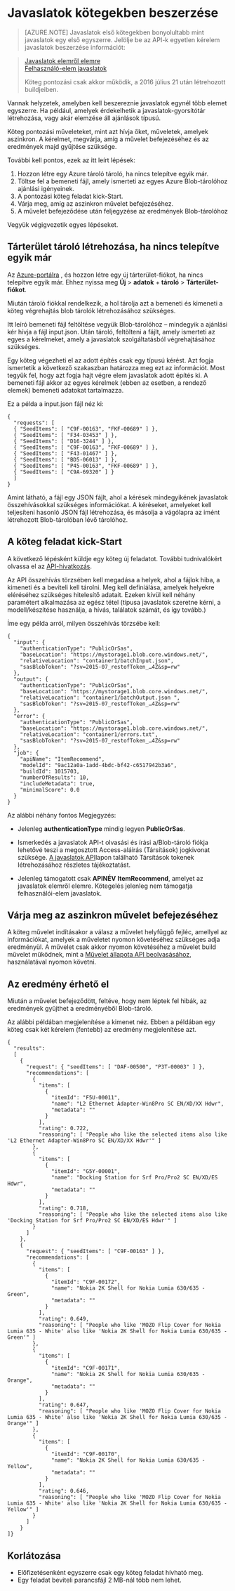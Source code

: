 
<properties
    pageTitle="Javaslatok első kötegekben: a gép tanulási javaslatok API |} Microsoft Azure"
    description="Azure gépi tanulási javaslatok – első javaslatok egy csoportba"
    services="cognitive-services"
    documentationCenter=""
    authors="luiscabrer"
    manager="jhubbard"
    editor="cgronlun"/>

<tags
    ms.service="cognitive-services"
    ms.workload="data-services"
    ms.tgt_pltfrm="na"
    ms.devlang="na"
    ms.topic="article"
    ms.date="08/17/2016"
    ms.author="luisca"/>

# <a name="get-recommendations-in-batches"></a>Javaslatok kötegekben beszerzése

>[AZURE.NOTE] Javaslatok első kötegekben bonyolultabb mint javaslatok egy első egyszerre. Jelölje be az API-k egyetlen kérelem javaslatok beszerzése információt:

> [Javaslatok elemről elemre](https://westus.dev.cognitive.microsoft.com/docs/services/Recommendations.V4.0/operations/56f30d77eda5650db055a3d4)<br>
> [Felhasználó-elem javaslatok](https://westus.dev.cognitive.microsoft.com/docs/services/Recommendations.V4.0/operations/56f30d77eda5650db055a3dd)
>
> Köteg pontozási csak akkor működik, a 2016 július 21 után létrehozott buildjeiben.


Vannak helyzetek, amelyben kell beszereznie javaslatok egynél több elemet egyszerre. Ha például, amelyek érdekelhetik a javaslatok-gyorsítótár létrehozása, vagy akár elemzése áll ajánlások típusú.

Köteg pontozási műveleteket, mint azt hívja őket, műveletek, amelyek aszinkron. A kérelmet, megvárja, amíg a művelet befejezéséhez és az eredmények majd gyűjtése szüksége.  

További kell pontos, ezek az itt leírt lépések:

1.  Hozzon létre egy Azure tároló tároló, ha nincs telepítve egyik már.
2.  Töltse fel a bemeneti fájl, amely ismerteti az egyes Azure Blob-tárolóhoz ajánlási igényeinek.
3.  A pontozási köteg feladat kick-Start.
4.  Várja meg, amíg az aszinkron művelet befejezéséhez.
5.  A művelet befejeződése után feljegyzése az eredmények Blob-tárolóhoz

Vegyük végigvezetik egyes lépéseket.

## <a name="create-a-storage-container-if-you-dont-have-one-already"></a>Tárterület tároló létrehozása, ha nincs telepítve egyik már

Az [Azure-portálra](https://portal.azure.com) , és hozzon létre egy új tárterület-fiókot, ha nincs telepítve egyik már. Ehhez nyissa meg **Új** > **adatok** + **tároló** > **Tárterület-fiókot**.

Miután tároló fiókkal rendelkezik, a hol tárolja azt a bemeneti és kimeneti a köteg végrehajtás blob tárolók létrehozásához szükséges.

Itt leíró bemeneti fájl feltöltése vegyük Blob-tárolóhoz – mindegyik a ajánlási kér hívja a fájl input.json.
Után tároló, feltölteni a fájlt, amely ismerteti az egyes a kérelmeket, amely a javaslatok szolgáltatásból végrehajtásához szükséges.

Egy köteg végezheti el az adott építés csak egy típusú kérést. Azt fogja ismertetik a következő szakaszban határozza meg ezt az információt. Most tegyük fel, hogy azt fogja hajt végre elem javaslatok adott építés ki. A bemeneti fájl akkor az egyes kérelmek (ebben az esetben, a rendező elemek) bemeneti adatokat tartalmazza.

Ez a példa a input.json fájl néz ki:

    {
      "requests": [
      { "SeedItems": [ "C9F-00163", "FKF-00689" ] },
      { "SeedItems": [ "F34-03453" ] },
      { "SeedItems": [ "D16-3244" ] },
      { "SeedItems": [ "C9F-00163", "FKF-00689" ] },
      { "SeedItems": [ "F43-01467" ] },
      { "SeedItems": [ "BD5-06013" ] },
      { "SeedItems": [ "P45-00163", "FKF-00689" ] },
      { "SeedItems": [ "C9A-69320" ] }
      ]
    }

Amint látható, a fájl egy JSON fájlt, ahol a kérések mindegyikének javaslatok összehívásokkal szükséges információkat. A kéréseket, amelyeket kell teljesíteni hasonló JSON fájl létrehozása, és másolja a vágólapra az imént létrehozott Blob-tárolóban lévő tárolóhoz.

## <a name="kick-start-the-batch-job"></a>A köteg feladat kick-Start

A következő lépésként küldje egy köteg új feladatot. További tudnivalókért olvassa el az [API-hivatkozás](https://westus.dev.cognitive.microsoft.com/docs/services/Recommendations.V4.0/).

Az API összehívás törzsében kell megadása a helyek, ahol a fájlok hiba, a kimeneti és a beviteli kell tárolni. Meg kell definiálása, amelyek helyekre eléréséhez szükséges hitelesítő adatait. Ezeken kívül kell néhány paramétert alkalmazása az egész tétel (típusa javaslatok szeretne kérni, a modell/készítése használja, a hívás, találatok számát, és így tovább.)

Íme egy példa arról, milyen összehívás törzsébe kell:

    {
      "input": {
        "authenticationType": "PublicOrSas",
        "baseLocation": "https://mystorage1.blob.core.windows.net/",
        "relativeLocation": "container1/batchInput.json",
        "sasBlobToken": "?sv=2015-07_restofToken_…4Z&sp=rw"
      },
      "output": {
        "authenticationType": "PublicOrSas",
        "baseLocation": "https://mystorage1.blob.core.windows.net/",
        "relativeLocation": "container1/batchOutput.json ",
        "sasBlobToken": "?sv=2015-07_restofToken_…4Z&sp=rw"
      },
      "error": {
        "authenticationType": "PublicOrSas",
        "baseLocation": "https://mystorage1.blob.core.windows.net/",
        "relativeLocation": "container1/errors.txt",
        "sasBlobToken": "?sv=2015-07_restofToken_…4Z&sp=rw"
      },
      "job": {
        "apiName": "ItemRecommend",
        "modelId": "9ac12a0a-1add-4bdc-bf42-c6517942b3a6",
        "buildId": 1015703,
        "numberOfResults": 10,
        "includeMetadata": true,
        "minimalScore": 0.0
      }
    }

Az alábbi néhány fontos Megjegyzés:

-   Jelenleg **authenticationType** mindig legyen **PublicOrSas**.

-   Ismerkedés a javaslatok API-t olvasási és írási a/Blob-tároló fiókja lehetővé teszi a megosztott Access-aláírás (Társítások) jogkivonat szüksége. [A javaslatok API](../storage/storage-dotnet-shared-access-signature-part-1.md)lapon található Társítások tokenek létrehozásához részletes tájékoztatást.

-   Jelenleg támogatott csak **APINÉV** **ItemRecommend**, amelyet az javaslatok elemről elemre. Kötegelés jelenleg nem támogatja felhasználói-elem javaslatok.

## <a name="wait-for-the-asynchronous-operation-to-finish"></a>Várja meg az aszinkron művelet befejezéséhez

A köteg művelet indításakor a válasz a művelet helyfüggő fejléc, amellyel az információkat, amelyek a műveletet nyomon követéséhez szükséges adja eredményül.
A művelet csak akkor nyomon követéséhez a művelet build művelet működnek, mint a [Művelet állapota API beolvasásához]( https://westus.dev.cognitive.microsoft.com/docs/services/Recommendations.V4.0/operations/56f30d77eda5650db055a3da), használatával nyomon követni.

## <a name="get-the-results"></a>Az eredmény érhető el

Miután a művelet befejeződött, feltéve, hogy nem léptek fel hibák, az eredmények gyűjthet a eredményéből Blob-tároló.

Az alábbi példában megjelenítése a kimenet néz. Ebben a példában egy köteg csak két kérelem (fentebb) az eredmény megjelenítése azt.

    {
      "results":
      [   
        {
          "request": { "seedItems": [ "DAF-00500", "P3T-00003" ] },
          "recommendations": [
            {
              "items": [
                {
                  "itemId": "F5U-00011",
                  "name": "L2 Ethernet Adapter-Win8Pro SC EN/XD/XX Hdwr",
                  "metadata": ""
                }
              ],
              "rating": 0.722,
              "reasoning": [ "People who like the selected items also like 'L2 Ethernet Adapter-Win8Pro SC EN/XD/XX Hdwr'" ]
            },
            {
              "items": [
                {
                  "itemId": "G5Y-00001",
                  "name": "Docking Station for Srf Pro/Pro2 SC EN/XD/ES Hdwr",
                  "metadata": ""
                }
              ],
              "rating": 0.718,
              "reasoning": [ "People who like the selected items also like 'Docking Station for Srf Pro/Pro2 SC EN/XD/ES Hdwr'" ]
            }
          ]
        },
        {
          "request": { "seedItems": [ "C9F-00163" ] },
          "recommendations": [
            {
              "items": [
                {
                  "itemId": "C9F-00172",
                  "name": "Nokia 2K Shell for Nokia Lumia 630/635 - Green",
                  "metadata": ""
                }
              ],
              "rating": 0.649,
              "reasoning": [ "People who like 'MOZO Flip Cover for Nokia Lumia 635 - White' also like 'Nokia 2K Shell for Nokia Lumia 630/635 - Green'" ]
            },
            {
              "items": [
                {
                  "itemId": "C9F-00171",
                  "name": "Nokia 2K Shell for Nokia Lumia 630/635 - Orange",
                  "metadata": ""
                }
              ],
              "rating": 0.647,
              "reasoning": [ "People who like 'MOZO Flip Cover for Nokia Lumia 635 - White' also like 'Nokia 2K Shell for Nokia Lumia 630/635 - Orange'" ]
            },
            {
              "items": [
                {
                  "itemId": "C9F-00170",
                  "name": "Nokia 2K Shell for Nokia Lumia 630/635 - Yellow",
                  "metadata": ""
                }
              ],
              "rating": 0.646,
              "reasoning": [ "People who like 'MOZO Flip Cover for Nokia Lumia 635 - White' also like 'Nokia 2K Shell for Nokia Lumia 630/635 - Yellow'" ]
            }       
          ]
        }
    ]}


## <a name="learn-about-the-limitations"></a>Korlátozása

-   Előfizetésenként egyszerre csak egy köteg feladat hívható meg.
-   Egy feladat beviteli parancsfájl 2 MB-nál több nem lehet.
